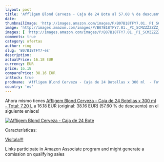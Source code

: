 ```yaml
---
layout: post
title: 'Affligem Blond Cerveza - Caja de 24 Bote al 57.60 % de descuento'
date: 
thumbnailImage: 'http://images.amazon.com/images/P/B07B18TFY7.01._PI_SCMZZZZZZZ_._SL200_.jpg'
image: 'http://images.amazon.com/images/P/B07B18TFY7.01._PI_SCMZZZZZZZ_._SL200_.jpg'
images: [ 'http://images.amazon.com/images/P/B07B18TFY7.01._PI_SCMZZZZZZZ_._SL200_.jpg' ]
comments: true
category: ofertas
author: ring
slug: 'B07B18TFY7-es'
description:
actualPrice: 16.18 EUR
currency: EUR
price: 16.18
comparePrice: 38.16 EUR
inStock: true
prodname: 'Affligem Blond Cerveza - Caja de 24 Botellas x 300 ml  - Total: 7.20 L'
country: 'es'
---
```


Ahora mismo tienes [Affligem Blond Cerveza - Caja de 24 Botellas x 300 ml  - Total: 7.20 L](https://www.amazon.es/dp/B07B18TFY7/?tag=tolees-21) a 16.18 EUR (original: 38.16 EUR) (57.60 %  de descuento) en el siguiente enlace!

[![Affligem Blond Cerveza - Caja de 24 Bote](http://images.amazon.com/images/P/B07B18TFY7.01._PI_SCMZZZZZZZ_._SL200_.jpg)](https://www.amazon.es/dp/B07B18TFY7/?tag=tolees-21)

Características:


[Visítala!!!](https://www.amazon.es/dp/B07B18TFY7/?tag=tolees-21)

Links participate in Amazon Associate program and might generate a comission on qualifying sales
